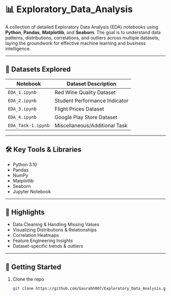 # 📊 Exploratory_Data_Analysis

A collection of detailed Exploratory Data Analysis (EDA) notebooks using **Python**, **Pandas**, **Matplotlib**, and **Seaborn**. The goal is to understand data patterns, distributions, correlations, and outliers across multiple datasets, laying the groundwork for effective machine learning and business intelligence.

---

## 📂 Datasets Explored

| Notebook | Dataset Description |
|----------|----------------------|
| `EDA_1.ipynb` | Red Wine Quality Dataset |
| `EDA_2.ipynb` | Student Performance Indicator |
| `EDA_3.ipynb` | Flight Prices Dataset |
| `EDA_4.ipynb` | Google Play Store Dataset |
| `EDA_Task-1.ipynb` | Miscellaneous/Additional Task |

---

## 🛠️ Key Tools & Libraries
- Python 3.10
- Pandas
- NumPy
- Matplotlib
- Seaborn
- Jupyter Notebook

---

## 📌 Highlights
- Data Cleaning & Handling Missing Values
- Visualizing Distributions & Relationships
- Correlation Heatmaps
- Feature Engineering Insights
- Dataset-specific trends & outliers

---

## 🚀 Getting Started
1. Clone the repo  
   ```bash
   git clone https://github.com/Gaurabh007/Exploratory_Data_Analysis.git
